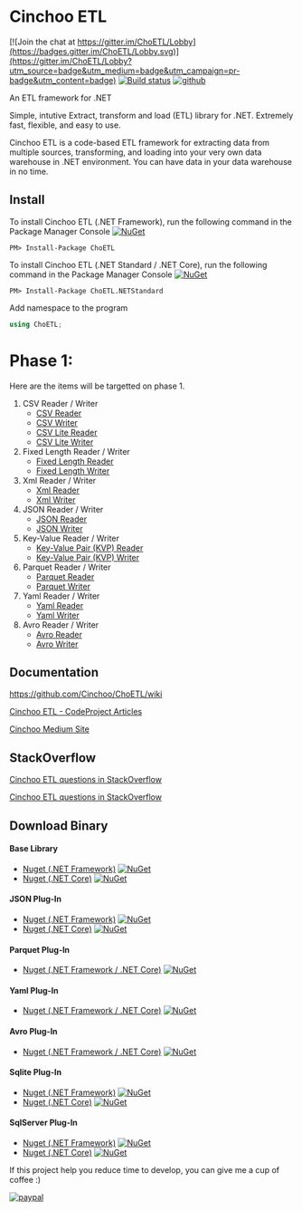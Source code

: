 # Cinchoo ETL

<!--
  Title: Cinchoo ETL
  Description: ETL Framework for .NET (Reader / Writer for CSV, Fixed/Flat, Xml, JSON, Key-Value, Avro, Yaml formatted files)
  Author: Cinchoo
  -->
 <meta name='keywords' content='CSV, Fixed, Flat, Xml, JSON, Key-Value, KVP, Reader, Writer, Parser'>
 
[![Join the chat at https://gitter.im/ChoETL/Lobby](https://badges.gitter.im/ChoETL/Lobby.svg)](https://gitter.im/ChoETL/Lobby?utm_source=badge&utm_medium=badge&utm_campaign=pr-badge&utm_content=badge)
[![Build status](https://ci.appveyor.com/api/projects/status/6ktkagfa67vbn9ys?svg=true)](https://ci.appveyor.com/project/Cinchoo/choetl)
[![github](https://img.shields.io/github/stars/Cinchoo/ChoETL.svg)]()

An ETL framework for .NET 

Simple, intutive  Extract, transform and load (ETL) library for .NET. Extremely fast, flexible, and easy to use. 

Cinchoo ETL is a code-based ETL framework for extracting data from multiple sources, transforming, and loading into your very own data warehouse in .NET environment. You can have data in your data warehouse in no time.

## Install

To install Cinchoo ETL (.NET Framework), run the following command in the Package Manager Console [![NuGet](https://img.shields.io/nuget/v/ChoETL.svg)](https://www.nuget.org/packages/ChoETL/)

    PM> Install-Package ChoETL

To install Cinchoo ETL (.NET Standard / .NET Core), run the following command in the Package Manager Console [![NuGet](https://img.shields.io/nuget/v/ChoETL.NETStandard.svg)](https://www.nuget.org/packages/ChoETL.NETStandard/)

    PM> Install-Package ChoETL.NETStandard
    
Add namespace to the program

``` csharp
using ChoETL;
```

# Phase 1:
Here are the items will be targetted on phase 1. 

  1. CSV Reader / Writer
      + [CSV Reader](https://github.com/Cinchoo/ChoETL/wiki/QuickCSVLoad)
      + [CSV Writer](https://github.com/Cinchoo/ChoETL/wiki/QuickCSVWrite)
      + [CSV Lite Reader](https://github.com/Cinchoo/ChoETL/wiki/QuickCSVLiteLoad)
      + [CSV Lite Writer](https://github.com/Cinchoo/ChoETL/wiki/QuickCSVLiteWrite)
  2. Fixed Length Reader / Writer
      + [Fixed Length Reader](https://github.com/Cinchoo/ChoETL/wiki/QuickFixedLengthLoad)
      + [Fixed Length Writer](https://github.com/Cinchoo/ChoETL/wiki/QuickFixedLengthWrite)
  3. Xml Reader / Writer
      + [Xml Reader](https://github.com/Cinchoo/ChoETL/wiki/QuickXmlLoad)
      + [Xml Writer](https://github.com/Cinchoo/ChoETL/wiki/QuickXmlWrite)
  4. JSON Reader / Writer
      + [JSON Reader](https://github.com/Cinchoo/ChoETL/wiki/QuickJSONLoad)
      + [JSON Writer](https://github.com/Cinchoo/ChoETL/wiki/QuickJSONWrite)    
  5. Key-Value Reader / Writer
      + [Key-Value Pair (KVP) Reader](https://github.com/Cinchoo/ChoETL/wiki/QuickKVPLoad)
      + [Key-Value Pair (KVP) Writer](https://github.com/Cinchoo/ChoETL/wiki/QuickKVPWrite)
  6. Parquet Reader / Writer
      + [Parquet Reader](https://github.com/Cinchoo/ChoETL/wiki/QuickParquetLoad)
      + [Parquet Writer](https://github.com/Cinchoo/ChoETL/wiki/QuickParquetWrite)
  7. Yaml Reader / Writer
      + [Yaml Reader](https://github.com/Cinchoo/ChoETL/wiki/QuickYamlLoad)
      + [Yaml Writer](https://github.com/Cinchoo/ChoETL/wiki/QuickYamlWrite)
  8. Avro Reader / Writer
      + [Avro Reader](https://github.com/Cinchoo/ChoETL/wiki/QuickAvroLoad)
      + [Avro Writer](https://github.com/Cinchoo/ChoETL/wiki/QuickAvroWrite)


## Documentation

https://github.com/Cinchoo/ChoETL/wiki

[Cinchoo ETL - CodeProject Articles](https://www.codeproject.com/search.aspx?q=Cinchoo+ETL)

[Cinchoo Medium Site](https://cinchoo.medium.com/)

## StackOverflow

[Cinchoo ETL questions in StackOverflow](https://stackoverflow.com/search?tab=newest&q="Cinchoo%20ETL")

[Cinchoo ETL questions in StackOverflow](https://stackoverflow.com/questions/tagged/choetl)

## Download Binary

#### Base Library

+ [Nuget (.NET Framework)](https://www.nuget.org/packages/ChoETL/) [![NuGet](https://img.shields.io/nuget/v/ChoETL.svg)](https://www.nuget.org/packages/ChoETL/)
+ [Nuget (.NET Core)](https://www.nuget.org/packages/ChoETL.NETStandard/) [![NuGet](https://img.shields.io/nuget/v/ChoETL.NETStandard.svg)](https://www.nuget.org/packages/ChoETL.NETStandard/)

#### JSON Plug-In

+ [Nuget (.NET Framework)](https://www.nuget.org/packages/ChoETL.JSON/) [![NuGet](https://img.shields.io/nuget/v/ChoETL.JSON.svg)](https://www.nuget.org/packages/ChoETL.JSON/)
+ [Nuget (.NET Core)](https://www.nuget.org/packages/ChoETL.JSON.NETStandard/) [![NuGet](https://img.shields.io/nuget/v/ChoETL.JSON.NETStandard.svg)](https://www.nuget.org/packages/ChoETL.JSON.NETStandard/)

#### Parquet Plug-In

+ [Nuget (.NET Framework / .NET Core)](https://www.nuget.org/packages/ChoETL.Parquet/) [![NuGet](https://img.shields.io/nuget/v/ChoETL.Parquet.svg)](https://www.nuget.org/packages/ChoETL.Parquet/)

#### Yaml Plug-In

+ [Nuget (.NET Framework / .NET Core)](https://www.nuget.org/packages/ChoETL.Yaml/) [![NuGet](https://img.shields.io/nuget/v/ChoETL.Yaml.svg)](https://www.nuget.org/packages/ChoETL.Yaml/)

#### Avro Plug-In

+ [Nuget (.NET Framework / .NET Core)](https://www.nuget.org/packages/ChoETL.Avro/) [![NuGet](https://img.shields.io/nuget/v/ChoETL.Avro.svg)](https://www.nuget.org/packages/ChoETL.Avro/)

#### Sqlite Plug-In

+ [Nuget (.NET Framework)](https://www.nuget.org/packages/ChoETL.SQLite/) [![NuGet](https://img.shields.io/nuget/v/ChoETL.Sqlite.svg)](https://www.nuget.org/packages/ChoETL.SQLite/)
+ [Nuget (.NET Core)](https://www.nuget.org/packages/ChoETL.SQLite.Core/) [![NuGet](https://img.shields.io/nuget/v/ChoETL.SQLite.Core.svg)](https://www.nuget.org/packages/ChoETL.SQLite.Core/)

#### SqlServer Plug-In

+ [Nuget (.NET Framework)](https://www.nuget.org/packages/ChoETL.SqlServer/) [![NuGet](https://img.shields.io/nuget/v/ChoETL.SqlServer.svg)](https://www.nuget.org/packages/ChoETL.SqlServer/)
+ [Nuget (.NET Core)](https://www.nuget.org/packages/ChoETL.SqlServer.Core/) [![NuGet](https://img.shields.io/nuget/v/ChoETL.SqlServer.Core.svg)](https://www.nuget.org/packages/ChoETL.SqlServer.Core/)

If this project help you reduce time to develop, you can give me a cup of coffee :)

[![paypal](https://www.paypalobjects.com/en_US/i/btn/btn_donateCC_LG.gif)](https://www.paypal.com/donate/?hosted_button_id=8AMLEXXCX5SDS)

